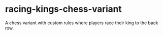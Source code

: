 # racing-kings-chess-variant
A chess variant with custom rules where players race their king to the back row.
